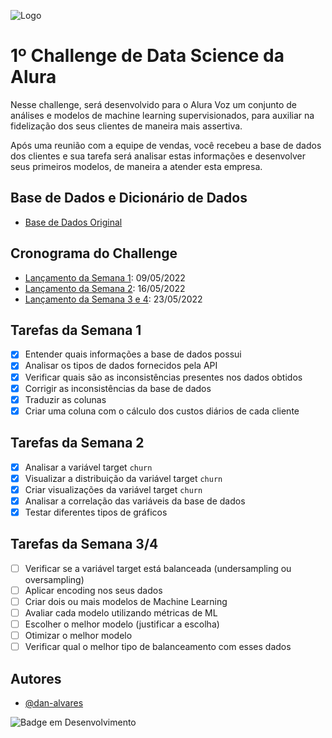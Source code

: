 ![Logo](https://www.alura.com.br/assets/img/challenges/bi/challenges-logo-2.svg)


# 1º Challenge de Data Science da Alura

Nesse challenge, será desenvolvido para o Alura Voz um conjunto de análises e modelos de machine learning supervisionados, para auxiliar na fidelização dos seus clientes de maneira mais assertiva.

Após uma reunião com a equipe de vendas, você recebeu a base de dados dos clientes e sua tarefa será analisar estas informações e desenvolver seus primeiros modelos, de maneira a atender esta empresa.


## Base de Dados e Dicionário de Dados

 - [Base de Dados Original](https://github.com/sthemonica/alura-voz/blob/main/Dados/Telco-Customer-Churn.json)

 
## Cronograma do Challenge

 - [Lançamento da Semana 1](https://www.alura.com.br/challenges/data-science/semana-01-primeiros-passos-data-science): 09/05/2022
 - [Lançamento da Semana 2](https://www.alura.com.br/challenges/data-science/semana-02-explorando-os-dados): 16/05/2022
 - [Lançamento da Semana 3 e 4](https://www.alura.com.br/challenges/data-science/semana-03-04-exterminando-o-futuro): 23/05/2022

## Tarefas da Semana 1

- [x] Entender quais informações a base de dados possui
- [x] Analisar os tipos de dados fornecidos pela API
- [x] Verificar quais são as inconsistências presentes nos dados obtidos
- [x] Corrigir as inconsistências da base de dados
- [x] Traduzir as colunas
- [x] Criar uma coluna com o cálculo dos custos diários de cada cliente
 
## Tarefas da Semana 2

 - [x] Analisar a variável target `churn`
 - [x] Visualizar a distribuição da variável target `churn`
 - [x] Criar visualizações da variável target `churn`
 - [x] Analisar a correlação das variáveis da base de dados
 - [x] Testar diferentes tipos de gráficos

## Tarefas da Semana 3/4

- [ ] Verificar se a variável target está balanceada (undersampling ou oversampling)
- [ ] Aplicar encoding nos seus dados
- [ ] Criar dois ou mais modelos de Machine Learning
- [ ] Avaliar cada modelo utilizando métricas de ML
- [ ] Escolher o melhor modelo (justificar a escolha)
- [ ] Otimizar o melhor modelo
- [ ] Verificar qual o melhor tipo de balanceamento com esses dados
 
## Autores

- [@dan-alvares](https://www.github.com/dan-alvares)

![Badge em Desenvolvimento](http://img.shields.io/static/v1?label=STATUS&message=EM%20DESENVOLVIMENTO&color=GREEN&style=for-the-badge)